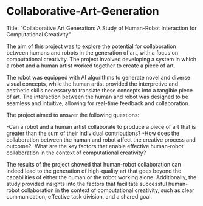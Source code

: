 # Collaborative-Art-Generation

Title: "Collaborative Art Generation: A Study of Human-Robot Interaction for Computational Creativity"

The aim of this project was to explore the potential for collaboration between humans and robots in the generation of art, with a focus on computational creativity. The project involved developing a system in which a robot and a human artist worked together to create a piece of art.

The robot was equipped with AI algorithms to generate novel and diverse visual concepts, while the human artist provided the interpretive and aesthetic skills necessary to translate these concepts into a tangible piece of art. The interaction between the human and robot was designed to be seamless and intuitive, allowing for real-time feedback and collaboration.

The project aimed to answer the following questions:

-Can a robot and a human artist collaborate to produce a piece of art that is greater than the sum of their individual contributions?
-How does the collaboration between the human and robot affect the creative process and outcome?
-What are the key factors that enable effective human-robot collaboration in the context of computational creativity?

The results of the project showed that human-robot collaboration can indeed lead to the generation of high-quality art that goes beyond the capabilities of either the human or the robot working alone. Additionally, the study provided insights into the factors that facilitate successful human-robot collaboration in the context of computational creativity, such as clear communication, effective task division, and a shared goal.
